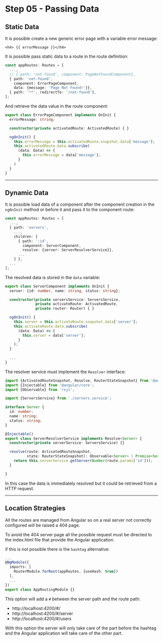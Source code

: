 # Step 05 - Passing Data

## Static Data

It is possible create a new generic error page with a variable error message:

```angular2html
<h4> {{ errorMessage }}</h4>
```
It is possible pass static data to a route in the route definition:

```typescript
const appRoutes: Routes = [
  ...,
  // { path: 'not-found', component: PageNotFoundComponent},
  { path: 'not-found',
    component: ErrorPageComponent,
    data: {message: 'Page Not Found!'}},
  { path: '**', redirectTo: '/not-found'},
];

```
And retrieve the data value in the route component:

```typescript
export class ErrorPageComponent implements OnInit {
  errorMessage: string;

  constructor(private activatedRoute: ActivatedRoute) { }

  ngOnInit() {
    this.errorMessage = this.activatedRoute.snapshot.data['message'];
    this.activatedRoute.data.subscribe(
      (data: Data) => {
        this.errorMessage = data['message'];
      }
    )
  }
}
```
---

## Dynamic Data

It is possible load data of a component after the component creation in the `ngOnInit` method or before it and pass it to the component route:

```typescript
const appRoutes: Routes = [
  ...,
  { path: 'servers',
    ...,
    children: [
      { path: ':id',
        component: ServerComponent,
        resolve: {server: ServerResolverService}},
      ...
    ] },
  ...
];
```

The resolved data is stored in the `data` variable:

```typescript
export class ServerComponent implements OnInit {
  server: {id: number, name: string, status: string};

  constructor(private serversService: ServersService,
              private activateRoute: ActivatedRoute,
              private router: Router) { }

  ngOnInit() {
    this.server = this.activateRoute.snapshot.data['server'];
    this.activateRoute.data.subscribe(
      (data: Data) => {
        this.server = data['server'];
      }
    );
  }
  
  ...
}
```

The resolver service must implement the `Resolver` interface:

```typescript
import {ActivatedRouteSnapshot, Resolve, RouterStateSnapshot} from '@angular/router';
import {Injectable} from '@angular/core';
import {Observable} from 'rxjs';

import {ServersService} from './servers.service';

interface Server {
  id: number;
  name: string;
  status: string;
}

@Injectable()
export class ServerResolverService implements Resolve<Server> {
  constructor(private serverService: ServersService) {}

  resolve(route: ActivatedRouteSnapshot,
          state: RouterStateSnapshot): Observable<Server> | Promise<Server> | Server {
    return this.serverService.getServer(Number(route.params['id']));
  }

}
```

In this case the data is immediately resolved but it could be retrieved from a HTTP request.

---

## Location Strategies

All the routes are managed from Angular so on a real server not correctly configured will be raised a 404 page.

To avoid the 404 server page all the possible request must be directed to the index.html file that provide the Angular application.

if this is not possible there is the `hashtag` alternative:

```typescript
...
@NgModule({
  imports: [
    RouterModule.forRoot(appRoutes, {useHash: true})
  ],
  ...
})
export class AppRoutingModule {}
```

This option will add a `#` between the server path and the route path:

- http://localhost:4200/#/
- http://localhost:4200/#/server
- http://localhost:4200/#/users

With this option the server will only take care of the part before the hashtag and the Angular application will take care of the other part.